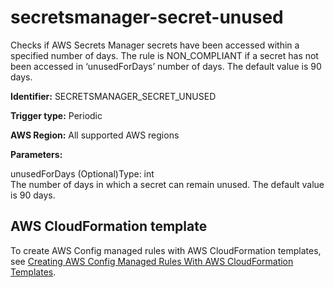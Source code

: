 # secretsmanager\-secret\-unused<a name="secretsmanager-secret-unused"></a>

Checks if AWS Secrets Manager secrets have been accessed within a specified number of days\. The rule is NON\_COMPLIANT if a secret has not been accessed in ‘unusedForDays’ number of days\. The default value is 90 days\.

**Identifier:** SECRETSMANAGER\_SECRET\_UNUSED

**Trigger type:** Periodic

**AWS Region:** All supported AWS regions

**Parameters:**

unusedForDays \(Optional\)Type: int  
The number of days in which a secret can remain unused\. The default value is 90 days\.

## AWS CloudFormation template<a name="w26aac11c31c17b7d331c15"></a>

To create AWS Config managed rules with AWS CloudFormation templates, see [Creating AWS Config Managed Rules With AWS CloudFormation Templates](aws-config-managed-rules-cloudformation-templates.md)\.